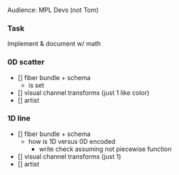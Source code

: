 ### 
Audience: MPL Devs (not Tom)

### Task
Implement & document w/ math 
### 0D scatter
- [] fiber bundle + schema
    - is set
- [] visual channel transforms (just 1 like color)
- [] artist

### 1D line
- [] fiber bundle + schema
    - how is 1D versus 0D encoded
        - write check assuming not piecewise function
- [] visual channel transforms (just 1)
- [] artist
